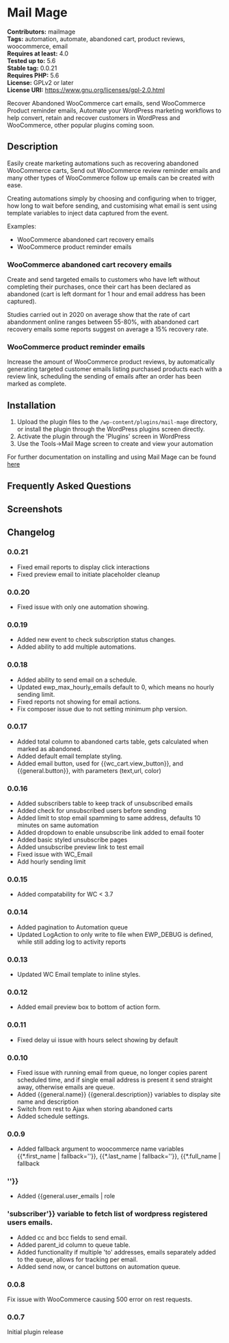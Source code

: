 # Mail Mage

**Contributors:** mailmage \
**Tags:** automation, automate, abandoned cart, product reviews, woocommerce, email \
**Requires at least:** 4.0 \
**Tested up to:** 5.6 \
**Stable tag:** 0.0.21 \
**Requires PHP:** 5.6 \
**License:** GPLv2 or later \
**License URI:** https://www.gnu.org/licenses/gpl-2.0.html

Recover Abandoned WooCommerce cart emails, send WooCommerce Product reminder emails, Automate your WordPress marketing workflows to help convert, retain and recover customers in WordPress and WooCommerce, other popular plugins coming soon.

## Description

Easily create marketing automations such as recovering abandoned WooCommerce carts, Send out WooCommerce review reminder emails and many other types of WooCommerce follow up emails can be created with ease. 

Creating automations simply by choosing and configuring when to trigger, how long to wait before sending, and customising what email is sent using template variables to inject data captured from the event. 

Examples:

* WooCommerce abandoned cart recovery emails
* WooCommerce product reminder emails

### WooCommerce abandoned cart recovery emails

Create and send targeted emails to customers who have left without completing their purchases, once their cart has been declared as abandoned (cart is left dormant for 1 hour and email address has been captured). 

Studies carried out in 2020 on average show that the rate of cart abandonment online ranges between 55-80%, with abandoned cart recovery emails some reports suggest on average a 15% recovery rate.

### WooCommerce product reminder emails

Increase the amount of WooCommerce product reviews, by automatically generating targeted customer emails listing purchased products each with a review link, scheduling the sending of emails after an order has been marked as complete.

## Installation

1. Upload the plugin files to the `/wp-content/plugins/mail-mage` directory, or install the plugin through the WordPress plugins screen directly.
1. Activate the plugin through the 'Plugins' screen in WordPress
1. Use the Tools->Mail Mage screen to create and view your automation

For further documentation on installing and using Mail Mage can be found [here](https://www.wpmailmage.com/docs/)

## Frequently Asked Questions



## Screenshots



## Changelog

### 0.0.21

* Fixed email reports to display click interactions
* Fixed preview email to initiate placeholder cleanup

### 0.0.20

* Fixed issue with only one automation showing.

### 0.0.19

* Added new event to check subscription status changes.
* Added ability to add multiple automations. 

### 0.0.18

* Added ability to send email on a schedule.
* Updated ewp_max_hourly_emails default to 0, which means no hourly sending limit.
* Fixed reports not showing for email actions.
* Fix composer issue due to not setting minimum php version.

### 0.0.17

* Added total column to abandoned carts table, gets calculated when marked as abandoned.
* Added default email template styling.
* Added email button, used for {{wc_cart.view_button}}, and {{general.button}}, with parameters (text,url, color)

### 0.0.16

* Added subscribers table to keep track of unsubscribed emails
* Added check for unsubscribed users before sending
* Added limit to stop email spamming to same address, defaults 10 minutes on same automation
* Added dropdown to enable unsubscribe link added to email footer
* Added basic styled unsubscribe pages
* Added unsubscribe preview link to test email
* Fixed issue with WC_Email
* Add hourly sending limit 

### 0.0.15

* Added compatability for WC < 3.7

### 0.0.14

* Added pagination to Automation queue
* Updated LogAction to only write to file when EWP_DEBUG is defined, while still adding log to activity reports

### 0.0.13

* Updated WC Email template to inline styles.

### 0.0.12

* Added email preview box to bottom of action form.

### 0.0.11

* Fixed delay ui issue with hours select showing by default

### 0.0.10

* Fixed issue with running email from queue, no longer copies parent scheduled time, and if single email address is present it send straight away, otherwise emails are queue.
* Added {{general.name}} {{general.description}} variables to display site name and description
* Switch from rest to Ajax when storing abandoned carts
* Added schedule settings.

### 0.0.9

* Added fallback argument to woocommerce name variables {{\*.first_name | fallback=''}}, {{\*.last_name | fallback=''}}, {{\*.full_name | fallback

### ''}}

* Added {{general.user_emails | role

### 'subscriber'}} variable to fetch list of wordpress registered users emails.

* Added cc and bcc fields to send email.
* Added parent_id column to queue table.
* Added functionality if multiple 'to' addresses, emails separately added to the queue, allows for tracking per email.
* Added send now, or cancel buttons on automation queue.

### 0.0.8

Fix issue with WooCommerce causing 500 error on rest requests.

### 0.0.7

Initial plugin release
